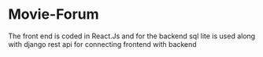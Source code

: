 # Movie-Forum

The front end is coded in React.Js and for the backend sql lite is used along with django rest api for connecting frontend with backend
